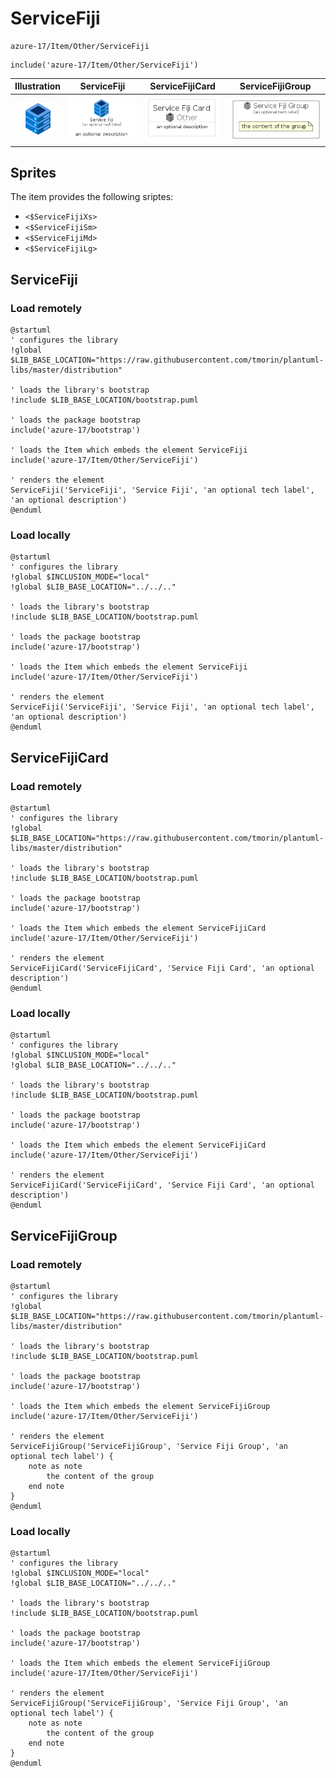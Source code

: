 # ServiceFiji


```text
azure-17/Item/Other/ServiceFiji
```

```text
include('azure-17/Item/Other/ServiceFiji')
```



| Illustration | ServiceFiji | ServiceFijiCard | ServiceFijiGroup |
| :---: | :---: | :---: | :---: |
| ![illustration for Illustration](../../../azure-17/Item/Other/ServiceFiji.png) | ![illustration for ServiceFiji](../../../azure-17/Item/Other/ServiceFiji.Local.png) | ![illustration for ServiceFijiCard](../../../azure-17/Item/Other/ServiceFijiCard.Local.png) | ![illustration for ServiceFijiGroup](../../../azure-17/Item/Other/ServiceFijiGroup.Local.png) |



## Sprites
The item provides the following sriptes:

- `<$ServiceFijiXs>`
- `<$ServiceFijiSm>`
- `<$ServiceFijiMd>`
- `<$ServiceFijiLg>`





## ServiceFiji

### Load remotely
```plantuml
@startuml
' configures the library
!global $LIB_BASE_LOCATION="https://raw.githubusercontent.com/tmorin/plantuml-libs/master/distribution"

' loads the library's bootstrap
!include $LIB_BASE_LOCATION/bootstrap.puml

' loads the package bootstrap
include('azure-17/bootstrap')

' loads the Item which embeds the element ServiceFiji
include('azure-17/Item/Other/ServiceFiji')

' renders the element
ServiceFiji('ServiceFiji', 'Service Fiji', 'an optional tech label', 'an optional description')
@enduml
```

### Load locally
```plantuml
@startuml
' configures the library
!global $INCLUSION_MODE="local"
!global $LIB_BASE_LOCATION="../../.."

' loads the library's bootstrap
!include $LIB_BASE_LOCATION/bootstrap.puml

' loads the package bootstrap
include('azure-17/bootstrap')

' loads the Item which embeds the element ServiceFiji
include('azure-17/Item/Other/ServiceFiji')

' renders the element
ServiceFiji('ServiceFiji', 'Service Fiji', 'an optional tech label', 'an optional description')
@enduml
```

## ServiceFijiCard

### Load remotely
```plantuml
@startuml
' configures the library
!global $LIB_BASE_LOCATION="https://raw.githubusercontent.com/tmorin/plantuml-libs/master/distribution"

' loads the library's bootstrap
!include $LIB_BASE_LOCATION/bootstrap.puml

' loads the package bootstrap
include('azure-17/bootstrap')

' loads the Item which embeds the element ServiceFijiCard
include('azure-17/Item/Other/ServiceFiji')

' renders the element
ServiceFijiCard('ServiceFijiCard', 'Service Fiji Card', 'an optional description')
@enduml
```

### Load locally
```plantuml
@startuml
' configures the library
!global $INCLUSION_MODE="local"
!global $LIB_BASE_LOCATION="../../.."

' loads the library's bootstrap
!include $LIB_BASE_LOCATION/bootstrap.puml

' loads the package bootstrap
include('azure-17/bootstrap')

' loads the Item which embeds the element ServiceFijiCard
include('azure-17/Item/Other/ServiceFiji')

' renders the element
ServiceFijiCard('ServiceFijiCard', 'Service Fiji Card', 'an optional description')
@enduml
```

## ServiceFijiGroup

### Load remotely
```plantuml
@startuml
' configures the library
!global $LIB_BASE_LOCATION="https://raw.githubusercontent.com/tmorin/plantuml-libs/master/distribution"

' loads the library's bootstrap
!include $LIB_BASE_LOCATION/bootstrap.puml

' loads the package bootstrap
include('azure-17/bootstrap')

' loads the Item which embeds the element ServiceFijiGroup
include('azure-17/Item/Other/ServiceFiji')

' renders the element
ServiceFijiGroup('ServiceFijiGroup', 'Service Fiji Group', 'an optional tech label') {
    note as note
        the content of the group
    end note
}
@enduml
```

### Load locally
```plantuml
@startuml
' configures the library
!global $INCLUSION_MODE="local"
!global $LIB_BASE_LOCATION="../../.."

' loads the library's bootstrap
!include $LIB_BASE_LOCATION/bootstrap.puml

' loads the package bootstrap
include('azure-17/bootstrap')

' loads the Item which embeds the element ServiceFijiGroup
include('azure-17/Item/Other/ServiceFiji')

' renders the element
ServiceFijiGroup('ServiceFijiGroup', 'Service Fiji Group', 'an optional tech label') {
    note as note
        the content of the group
    end note
}
@enduml
```

